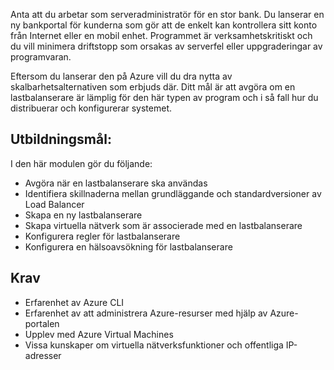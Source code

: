 Anta att du arbetar som serveradministratör för en stor bank. Du lanserar en ny bankportal för kunderna som gör att de enkelt kan kontrollera sitt konto från Internet eller en mobil enhet. Programmet är verksamhetskritiskt och du vill minimera driftstopp som orsakas av serverfel eller uppgraderingar av programvaran.

Eftersom du lanserar den på Azure vill du dra nytta av skalbarhetsalternativen som erbjuds där. Ditt mål är att avgöra om en lastbalanserare är lämplig för den här typen av program och i så fall hur du distribuerar och konfigurerar systemet.

## <a name="learning-objectives"></a>Utbildningsmål:

I den här modulen gör du följande:

- Avgöra när en lastbalanserare ska användas
- Identifiera skillnaderna mellan grundläggande och standardversioner av Load Balancer
- Skapa en ny lastbalanserare
- Skapa virtuella nätverk som är associerade med en lastbalanserare
- Konfigurera regler för lastbalanserare
- Konfigurera en hälsoavsökning för lastbalanserare

## <a name="prerequisites"></a>Krav  

- Erfarenhet av Azure CLI
- Erfarenhet av att administrera Azure-resurser med hjälp av Azure-portalen
- Upplev med Azure Virtual Machines
- Vissa kunskaper om virtuella nätverksfunktioner och offentliga IP-adresser